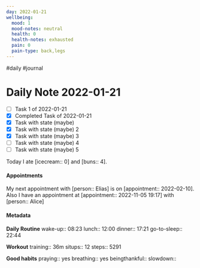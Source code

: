```yaml
---
day: 2022-01-21
wellbeing:
  mood: 1
  mood-notes: neutral
  health: 0
  health-notes: exhausted
  pain: 0
  pain-type: back,legs
---
```

#daily #journal

# Daily Note 2022-01-21

- [ ] Task 1 of 2022-01-21
- [x] Completed Task of 2022-01-21
- [x] Task with state (maybe)
- [x] Task with state (maybe) 2
- [x] Task with state (maybe) 3
- [ ] Task with state (maybe) 4
- [ ] Task with state (maybe) 5

Today I ate [icecream:: 0] and [buns:: 4].

#### Appointments
My next appointment with [person:: Elias] is on [appointment:: 2022-02-10].
Also I have an appointment at [appointment:: 2022-11-05 19:17] with [person:: Alice]

#### Metadata

**Daily Routine**
wake-up:: 08:23
lunch:: 12:00
dinner:: 17:21
go-to-sleep:: 22:44

**Workout**
training:: 36m
situps:: 12
steps:: 5291

**Good habits**
praying:: yes
breathing:: yes
beingthankful:: 
slowdown:: 
